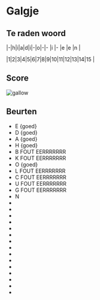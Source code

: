 # Galgje

## Te raden woord

|-|h|i|a|d|i|-|o|-|- |i |- |e |e |n |

|1|2|3|4|5|6|7|8|9|10|11|12|13|14|15 |

## Score
![gallow](./images/6.png)

## Beurten
* E {goed}
* D {goed}
* A {goed}
* H {goed}
* B FOUT EERRRRRRR
* K FOUT EERRRRRRR
* O {goed}
* L FOUT EERRRRRRR
* C FOUT EERRRRRRR
* U FOUT EERRRRRRR
* G FOUT EERRRRRRR
* N
*
*
*
*
*
*
*
*
*
*
*
*
*
*
*